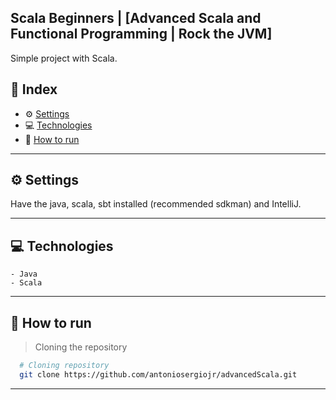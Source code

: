 ## Scala Beginners | [Advanced Scala and Functional Programming | Rock the JVM]

Simple project with Scala.

## 📌 Index
- ⚙ [Settings](#-settings)
- 💻 [Technologies](#-technologies)
- 🚀 [How to run](#-how-to-run)
---

## ⚙ Settings
  Have the java, scala, sbt installed (recommended sdkman) and IntelliJ.

---

## 💻 Technologies
    - Java
    - Scala
---

## 🚀 How to run

  > Cloning the repository
  ```bash
    # Cloning repository
    git clone https://github.com/antoniosergiojr/advancedScala.git
  ```
---
